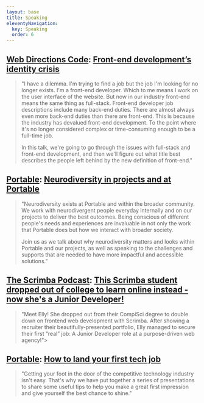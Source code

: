 ```yaml
---
layout: base
title: Speaking
eleventyNavigation:
  key: Speaking
  order: 6
---
```


## [Web Directions Code](https://webdirections.org/code/): [Front-end development’s identity crisis](https://webdirections.org/code/speakers/elly-loel.php)

> "I have a dilemma. I'm trying to find a job but the job I'm looking for no longer exists. I'm a front-end developer. Which to me means I work on the user interface of the website. But now in our industry front-end means the same thing as full-stack. Front-end developer job descriptions include many back-end duties. There are almost always even more back-end duties than there are front-end. This is because the industry has devalued front-end development. To the point where it's no longer considered complex or time-consuming enough to be a full-time job.
>
> In this talk, we're going to go through the issues with full-stack and front-end development, and then we'll figure out what title best describes the people left behind by the new definition of front-end."

## [Portable](https://portable.com.au/): [Neurodiversity in projects and at Portable](https://portable.com.au/events/neurodiversity-in-projects-and-at-portable)

> "Neurodiversity exists at Portable and within the broader community. We work with neurodivergent people everyday internally and on our projects to deliver the best outcomes. Being conscious of different people's needs and experiences are invaluable in not only the work that Portable does but how we interact with broader society.
>
> Join us as we talk about why neurodiversity matters and looks within Portable and our projects, as well as speaking to the challenges and supports that are needed to have more impactful and accessible solutions."

## [The Scrimba Podcast](https://scrimba.com/podcast/): [This Scrimba student dropped out of college to learn online instead - now she's a Junior Developer!](https://scrimba.com/podcast/ep-44-elly-loel/)

> "Meet Elly! She dropped out from their CompiSci degree to double down on frontend web development with Scrimba. After showing a recruiter their beautifully-presented portfolio, Elly managed to secure their first “real” job: A Junior Developer role at a purpose-driven web agency!">

## [Portable](https://portable.com.au/): [How to land your first tech job](https://portable.com.au/events/how-to-land-your-first-tech-job)

> "Getting your foot in the door of the competitive technology industry isn't easy. That's why we have put together a series of presentations to share some useful tips to help you make a great first impression and give yourself the best chance to shine."
